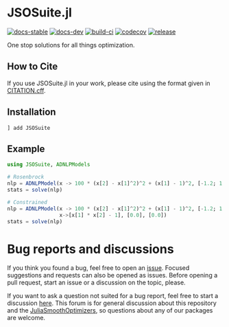 # JSOSuite.jl

[![docs-stable][docs-stable-img]][docs-stable-url] [![docs-dev][docs-dev-img]][docs-dev-url] [![build-ci][build-ci-img]][build-ci-url] [![codecov][codecov-img]][codecov-url] [![release][release-img]][release-url]

[docs-stable-img]: https://img.shields.io/badge/docs-stable-blue.svg
[docs-stable-url]: https://JuliaSmoothOptimizers.github.io/JSOSuite.jl/stable
[docs-dev-img]: https://img.shields.io/badge/docs-dev-purple.svg
[docs-dev-url]: https://JuliaSmoothOptimizers.github.io/JSOSuite.jl/dev
[build-ci-img]: https://github.com/JuliaSmoothOptimizers/JSOSuite.jl/workflows/CI/badge.svg?branch=main
[build-ci-url]: https://github.com/JuliaSmoothOptimizers/JSOSuite.jl/actions
[codecov-img]: https://codecov.io/gh/JuliaSmoothOptimizers/JSOSuite.jl/branch/main/graph/badge.svg
[codecov-url]: https://codecov.io/gh/JuliaSmoothOptimizers/JSOSuite.jl
[release-img]: https://img.shields.io/github/v/release/JuliaSmoothOptimizers/JSOSuite.jl.svg?style=flat-square
[release-url]: https://github.com/JuliaSmoothOptimizers/JSOSuite.jl/releases

One stop solutions for all things optimization.

## How to Cite

If you use JSOSuite.jl in your work, please cite using the format given in [CITATION.cff](https://github.com/JuliaSmoothOptimizers/JSOSuite.jl/blob/main/CITATION.cff).

## Installation

```
] add JSOSuite
```

## Example

```julia
using JSOSuite, ADNLPModels

# Rosenbrock
nlp = ADNLPModel(x -> 100 * (x[2] - x[1]^2)^2 + (x[1] - 1)^2, [-1.2; 1.0])
stats = solve(nlp)

# Constrained
nlp = ADNLPModel(x -> 100 * (x[2] - x[1]^2)^2 + (x[1] - 1)^2, [-1.2; 1.0],
                 x->[x[1] * x[2] - 1], [0.0], [0.0])
stats = solve(nlp)
```

# Bug reports and discussions

If you think you found a bug, feel free to open an [issue](https://github.com/JuliaSmoothOptimizers/JSOSuite.jl/issues).
Focused suggestions and requests can also be opened as issues. Before opening a pull request, start an issue or a discussion on the topic, please.

If you want to ask a question not suited for a bug report, feel free to start a discussion [here](https://github.com/JuliaSmoothOptimizers/Organization/discussions). This forum is for general discussion about this repository and the [JuliaSmoothOptimizers](https://github.com/JuliaSmoothOptimizers), so questions about any of our packages are welcome.
